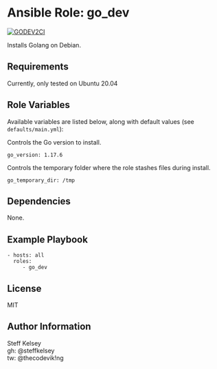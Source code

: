 Ansible Role: go_dev
=========

[![GODEV2CI](https://github.com/steffkelsey/linux-laptop/actions/workflows/go-dev-ci.yml/badge.svg?branch=main)](https://github.com/steffkelsey/linux-laptop/actions/workflows/go-dev-ci.yml)

Installs Golang on Debian.

Requirements
------------

Currently, only tested on Ubuntu 20.04

Role Variables
--------------

Available variables are listed below, along with default values (see `defaults/main.yml`):

Controls the Go version to install.

    go_version: 1.17.6

Controls the temporary folder where the role stashes files during install. 

    go_temporary_dir: /tmp

Dependencies
------------

None.

Example Playbook
----------------

    - hosts: all
      roles:
         - go_dev

License
-------

MIT

Author Information
------------------

Steff Kelsey  
gh: @steffkelsey  
tw: @thecodevik!ng  
